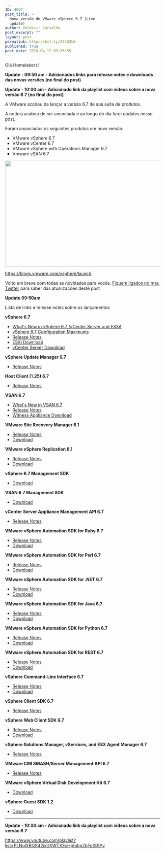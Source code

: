 ```yaml
---
ID: 4907
post_title: >
  Nova versão do VMware vSphere 6.7 (Live
  update)
author: Valdecir Carvalho
post_excerpt: ""
layout: post
permalink: http://bit.ly/2J3QZkB
published: true
post_date: 2018-04-17 09:33:55
---
```

Olá Homelabers!

<strong>Update - 09:50 am - Adicionados links para release notes e downloads das novas versões (no final do post)</strong>

<strong>Update - 10:00 am - Adicionado link da playlist com vídeos sobre a nova versão 6.7 (no final do post)</strong>

A VMware acabou de lançar a versão 6.7 de sua suíte de produtos.

A notícia acabou de ser anunciada e ao longo do dia farei updates nesse post.

Foram anunciados os seguintes produtos em nova versão:
<ul style="list-style-type: square;">
 	<li>VMware vSphere 6.7</li>
 	<li>VMware vCenter 6.7</li>
 	<li>VMware vSphere with Operations Manager 6.7</li>
 	<li>Vmware vSAN 6.7</li>
</ul>
<img class="aligncenter size-full wp-image-4911" src="http://homelaber.com.br/site/wp-content/uploads/2018/04/H5C.jpg" alt="" width="613" height="344" />

<a href="https://blogs.vmware.com/vsphere/launch" target="_blank" rel="noopener">https://blogs.vmware.com/vsphere/launch</a>

Volto em breve com todas as novidades para vocês. <a href="https://twitter.com/homelaber" target="_blank" rel="noopener">Fiquem ligados no meu Twitter</a> para saber das atualizações deste post

<strong>Update 09:50am</strong>

Lista de links e release notes sobre os lançamentos

<strong>vSphere 6.7</strong>
<ul>
 	<li><a href="https://www.vmware.com/go/vsphere67whatsnew" target="_blank" rel="noopener">What's New in vSphere 6.7 (vCenter Server and ESXi)</a></li>
 	<li><a href="https://configmax.vmware.com/" target="_blank" rel="noopener">vSphere 6.7 Configuration Maximums</a></li>
 	<li><a href="https://docs.vmware.com/en/VMware-vSphere/6.7/rn/vsphere-esxi-vcenter-server-67-release-notes.html" target="_blank" rel="noopener">Release Notes</a></li>
 	<li><a href="https://my.vmware.com/web/vmware/details?productId=614&amp;rPId=22179&amp;downloadGroup=ESXI670" target="_blank" rel="noopener">ESXi Download</a></li>
 	<li><a href="https://my.vmware.com/web/vmware/details?productId=614&amp;rPId=22179&amp;downloadGroup=VC670" target="_blank" rel="noopener">vCenter Server Download</a></li>
</ul>
<strong>vSphere Update Manager 6.7</strong>
<ul>
 	<li><a href="https://docs.vmware.com/en/VMware-vSphere/6.7/rn/vsphere-update-manager-67-release-notes.html" target="_blank" rel="noopener">Release Notes</a></li>
</ul>
<strong>Host Client (1.25) 6.7</strong>
<ul>
 	<li><a href="https://docs.vmware.com/en/VMware-vSphere/6.7/rn/vmware-host-client-125-release-notes.html" target="_blank" rel="noopener">Release Notes</a></li>
</ul>
<strong>VSAN 6.7</strong>
<ul>
 	<li><a href="https://blogs.vmware.com/virtualblocks/2018/04/17/whats-new-vmware-vsan-6-7/" target="_blank" rel="noopener">What's New in VSAN 6.7</a></li>
 	<li><a href="https://docs.vmware.com/en/VMware-vSphere/6.7/rn/vmware-vsan-67-release-notes.html" target="_blank" rel="noopener">Release Notes</a></li>
 	<li><a href="https://my.vmware.com/web/vmware/details?downloadGroup=WITNESS-OVA-67&amp;productId=614" target="_blank" rel="noopener">Witness Appliance Download</a></li>
</ul>
<strong>VMware Site Recovery Manager 8.1</strong>
<ul>
 	<li><a href="https://docs.vmware.com/en/Site-Recovery-Manager/8.1/rn/srm-releasenotes-8-1.html" target="_blank" rel="noopener">Release Notes</a></li>
 	<li><a href="https://my.vmware.com/web/vmware/details?productId=617&amp;rPId=17333&amp;downloadGroup=SRM81" target="_blank" rel="noopener">Download</a></li>
</ul>
<strong>VMware vSphere Replication 8.1</strong>
<ul>
 	<li><a href="https://docs.vmware.com/en/vSphere-Replication/8.1/rn/vsphere-replication-81-release-notes.html" target="_blank" rel="noopener">Release Notes</a></li>
 	<li><a href="https://my.vmware.com/web/vmware/details?productId=614&amp;rPId=22185&amp;downloadGroup=VR81" target="_blank" rel="noopener">Download</a></li>
</ul>
<strong>vSphere 6.7 Management SDK</strong>
<ul>
 	<li><a href="https://my.vmware.com/web/vmware/details?downloadGroup=VS-MGMT-SDK67&amp;productId=614" target="_blank" rel="noopener">Download</a></li>
</ul>
<strong>VSAN 6.7 Management SDK</strong>
<ul>
 	<li><a href="https://my.vmware.com/web/vmware/details?downloadGroup=VSAN-MGMT-SDK670&amp;productId=614" target="_blank" rel="noopener">Download</a></li>
</ul>
<strong>vCenter Server Appliance Management API 6.7</strong>
<ul>
 	<li><a href="https://pubs.vmware.com/Release_Notes/en/developer/vcsa-api/67/vcenter-server-appliance-api-67-release-notes.html" target="_blank" rel="noopener">Release Notes</a></li>
</ul>
<strong>VMware vSphere Automation SDK for Ruby 6.7</strong>
<ul>
 	<li><a href="https://pubs.vmware.com/Release_Notes/en/developer/vsphere-automation/67/VMware-vSphere-Automation-SDK-for-Ruby-67-Release-Notes.html" target="_blank" rel="noopener">Release Notes</a></li>
 	<li><a href="https://my.vmware.com/web/vmware/details?downloadGroup=VS-AUTOMATIONSDK-RUBY67&amp;productId=614" target="_blank" rel="noopener">Download</a></li>
</ul>
<strong>VMware vSphere Automation SDK for Perl 6.7</strong>
<ul>
 	<li><a href="https://pubs.vmware.com/Release_Notes/en/developer/vsphere-automation/67/VMware-vSphere-Automation-SDK-for-Perl-67-Release-Notes.html" target="_blank" rel="noopener">Release Notes</a></li>
 	<li><a href="https://my.vmware.com/web/vmware/details?downloadGroup=VS-AUTOMATIONSDK-PERL67&amp;productId=614" target="_blank" rel="noopener">Download</a></li>
</ul>
<strong>VMware vSphere Automation SDK for .NET 6.7</strong>
<ul>
 	<li><a href="https://pubs.vmware.com/Release_Notes/en/developer/vsphere-automation/67/VMware-vSphere-Automation-SDK-for-NET-67-Release-Notes.html" target="_blank" rel="noopener">Release Notes</a></li>
 	<li><a href="https://my.vmware.com/web/vmware/details?downloadGroup=VS-AUTOMATIONSDK-DOTNET67&amp;productId=614" target="_blank" rel="noopener">Download</a></li>
</ul>
<strong>VMware vSphere Automation SDK for Java 6.7</strong>
<ul>
 	<li><a href="https://pubs.vmware.com/Release_Notes/en/developer/vsphere-automation/67/VMware-vSphere-Automation-SDK-for-Java-67-Release-Notes.html" target="_blank" rel="noopener">Release Notes</a></li>
 	<li><a href="https://my.vmware.com/web/vmware/details?downloadGroup=VS-AUTOMATIONSDK-JAVA67&amp;productId=614" target="_blank" rel="noopener">Download</a></li>
</ul>
<strong>VMware vSphere Automation SDK for Python 6.7</strong>
<ul>
 	<li><a href="https://pubs.vmware.com/Release_Notes/en/developer/vsphere-automation/67/vsphere-automation-sdk-67-python-release-notes.html" target="_blank" rel="noopener">Release Notes</a></li>
 	<li><a href="https://my.vmware.com/web/vmware/details?downloadGroup=VS-AUTOMATIONSDK-PYTHON67&amp;productId=614" target="_blank" rel="noopener">Download</a></li>
</ul>
<strong>VMware vSphere Automation SDK for REST 6.7</strong>
<ul>
 	<li><a href="https://pubs.vmware.com/Release_Notes/en/developer/vsphere-automation/67/vsphere-automation-sdk-67-rest-release-notes.html" target="_blank" rel="noopener">Release Notes</a></li>
 	<li><a href="https://my.vmware.com/web/vmware/details?downloadGroup=VS-AUTOMATIONSDK-REST67&amp;productId=614" target="_blank" rel="noopener">Download</a></li>
</ul>
<strong>vSphere Command-Line Interface 6.7</strong>
<ul>
 	<li><a href="https://pubs.vmware.com/Release_Notes/en/vcli/67/vsphere-67-vcli-release-notes.html" target="_blank" rel="noopener">Release Notes</a></li>
 	<li><a href="https://my.vmware.com/web/vmware/details?downloadGroup=VS-CLI670&amp;productId=614" target="_blank" rel="noopener">Download</a></li>
</ul>
<strong>vSphere Client SDK 6.7</strong>
<ul>
 	<li><a href="https://pubs.vmware.com/Release_Notes/en/developer/webclient/67/vsphere-client-sdk-67-release-notes.html" target="_blank" rel="noopener">Release Notes</a></li>
</ul>
<strong>vSphere Web Client SDK 6.7</strong>
<ul>
 	<li><a href="https://pubs.vmware.com/Release_Notes/en/developer/webclient/67/vsphere-web-client-sdk-67-release-notes.html" target="_blank" rel="noopener">Release Notes</a></li>
 	<li><a href="https://my.vmware.com/web/vmware/details?downloadGroup=WEBCLIENTSDK670&amp;productId=614" target="_blank" rel="noopener">Download</a></li>
</ul>
<strong>vSphere Solutions Manager, vServices, and ESX Agent Manager 6.7</strong>
<ul>
 	<li><a href="https://pubs.vmware.com/Release_Notes/en/developer/vsphere-mgmt-sdk/67/vsphere-solutions-vservices-esxagent-manager-67-release-notes.html" target="_blank" rel="noopener">Release Notes</a></li>
</ul>
<strong>VMware CIM SMASH/Server Management API 6.7</strong>
<ul>
 	<li><a href="https://pubs.vmware.com/Release_Notes/en/developer/cim-smash/67/CIM-SMASH-Server-Management-API-Release-Notes.html" target="_blank" rel="noopener">Release Notes</a></li>
</ul>
<strong>VMware vSphere Virtual Disk Development Kit 6.7</strong>
<ul>
 	<li><a href="https://my.vmware.com/web/vmware/details?downloadGroup=VDDK670&amp;productId=614" target="_blank" rel="noopener">Download</a></li>
</ul>
<strong>vSphere Guest SDK 1.2</strong>
<ul>
 	<li><a href="https://my.vmware.com/web/vmware/details?downloadGroup=GUESTSDK1020&amp;productId=614" target="_blank" rel="noopener">Download</a></li>
</ul>

<hr />

<strong>Update - 10:00 am - Adicionado link da playlist com vídeos sobre a nova versão 6.7</strong>

https://www.youtube.com/playlist?list=PLNolXBQS42ixDXWTX3oHph4mZbFptSSPv